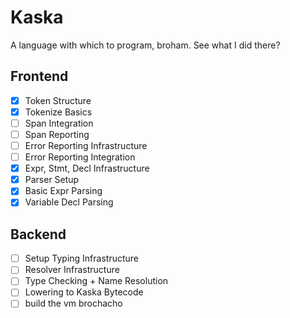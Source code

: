 # Kaska

A language with which to program, broham. See what I did there?

## Frontend

- [x] Token Structure
- [x] Tokenize Basics
- [ ] Span Integration
- [ ] Span Reporting
- [ ] Error Reporting Infrastructure
- [ ] Error Reporting Integration
- [x] Expr, Stmt, Decl Infrastructure
- [x] Parser Setup
- [x] Basic Expr Parsing
- [x] Variable Decl Parsing

## Backend

- [ ] Setup Typing Infrastructure
- [ ] Resolver Infrastructure
- [ ] Type Checking + Name Resolution
- [ ] Lowering to Kaska Bytecode
- [ ] build the vm brochacho
